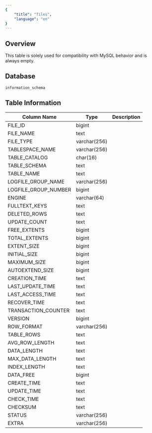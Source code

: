```yaml
---
{
    "title": "files",
    "language": "en"
}
---
```


<!--
Licensed to the Apache Software Foundation (ASF) under one
or more contributor license agreements.  See the NOTICE file
distributed with this work for additional information
regarding copyright ownership.  The ASF licenses this file
to you under the Apache License, Version 2.0 (the
"License"); you may not use this file except in compliance
with the License.  You may obtain a copy of the License at

  http://www.apache.org/licenses/LICENSE-2.0

Unless required by applicable law or agreed to in writing,
software distributed under the License is distributed on an
"AS IS" BASIS, WITHOUT WARRANTIES OR CONDITIONS OF ANY
KIND, either express or implied.  See the License for the
specific language governing permissions and limitations
under the License.
-->
## Overview

This table is solely used for compatibility with MySQL behavior and is always empty.

## Database


`information_schema`


## Table Information

| Column Name          | Type         | Description |
| -------------------- | ------------ | ----------- |
| FILE_ID              | bigint       |             |
| FILE_NAME            | text         |             |
| FILE_TYPE            | varchar(256) |             |
| TABLESPACE_NAME      | varchar(256) |             |
| TABLE_CATALOG        | char(16)     |             |
| TABLE_SCHEMA         | text         |             |
| TABLE_NAME           | text         |             |
| LOGFILE_GROUP_NAME   | varchar(256) |             |
| LOGFILE_GROUP_NUMBER | bigint       |             |
| ENGINE               | varchar(64)  |             |
| FULLTEXT_KEYS        | text         |             |
| DELETED_ROWS         | text         |             |
| UPDATE_COUNT         | text         |             |
| FREE_EXTENTS         | bigint       |             |
| TOTAL_EXTENTS        | bigint       |             |
| EXTENT_SIZE          | bigint       |             |
| INITIAL_SIZE         | bigint       |             |
| MAXIMUM_SIZE         | bigint       |             |
| AUTOEXTEND_SIZE      | bigint       |             |
| CREATION_TIME        | text         |             |
| LAST_UPDATE_TIME     | text         |             |
| LAST_ACCESS_TIME     | text         |             |
| RECOVER_TIME         | text         |             |
| TRANSACTION_COUNTER  | text         |             |
| VERSION              | bigint       |             |
| ROW_FORMAT           | varchar(256) |             |
| TABLE_ROWS           | text         |             |
| AVG_ROW_LENGTH       | text         |             |
| DATA_LENGTH          | text         |             |
| MAX_DATA_LENGTH      | text         |             |
| INDEX_LENGTH         | text         |             |
| DATA_FREE            | bigint       |             |
| CREATE_TIME          | text         |             |
| UPDATE_TIME          | text         |             |
| CHECK_TIME           | text         |             |
| CHECKSUM             | text         |             |
| STATUS               | varchar(256) |             |
| EXTRA                | varchar(256) |             |